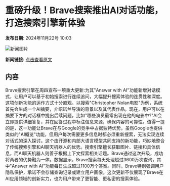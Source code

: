 # 重磅升级！Brave搜索推出AI对话功能，打造搜索引擎新体验

**发布日期**: 2024年11月22号 10:03

![新闻图片](https://pic.chinaz.com/picmap/thumb/202209071519247086_3.jpg)

**新闻链接**: [点击查看原文](https://www.aibase.com/zh/news/13410)

## 内容

Brave搜索引擎在周四宣布一项重大更新:为其"Answer with AI"功能新增对话模式，让用户可以基于初始搜索进行连续追问，大幅提升搜索体验的连贯性和深度。这项创新功能的运作方式十分直观。以搜索"Christopher Nolan电影"为例，系统首先会生成一个AI摘要，介绍诺兰导演的背景以及其代表作品。现在，用户可以在摘要下方的对话框中提出后续问题，比如"哪些演员最常出现在他的电影中?"AI会立即提供详细答复，并在回答过程中标注信息来源，确保内容的可靠性。值得一提的是，这一功能让Brave在与Google的竞争中占据独特优势。虽然Google也提供类似的"AI概览"功能，但用户每次需要更多信息时都必须重新搜索，无法实现连续对话式的深入探讨。这个由开源和内部大语言模型共同支持的新功能，巧妙地整合了传统搜索引擎和AI聊天机器人的优势。搜索引擎擅长获取图片、链接和具体信息，而AI聊天机器人则善于根据上下文探索相关话题。Brave通过这次升级，成功将两者的优势融为一体。数据显示，Brave搜索每天处理超过3600万次查询，其中"Answer with AI"功能每日生成超过1100万个答案。同时，Brave特别强调用户隐私保护，承诺不会存储查询记录或建立用户画像。这次更新不仅展现了Brave在AI应用领域的创新实力，也为用户带来了更智能、更私密的搜索体验。
